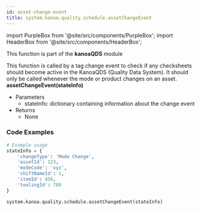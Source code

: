 ```yaml
---
id: asset-change-event
title: system.kanoa.quality.schedule.assetChangeEvent
---
```


import PurpleBox from '@site/src/components/PurpleBox';
import HeaderBox from '@site/src/components/HeaderBox';

<PurpleBox>This function is part of the <b>kanoaQDS</b> module</PurpleBox>

<HeaderBox header="Description">
  This function is called by a tag change event to check if any checksheets should become active in the KanoaQDS (Quality Data System). It should only be called whenever the mode or product changes on an asset.
</HeaderBox>

<HeaderBox header="Syntax">
  <b>assetChangeEvent(stateInfo)</b>
  <ul>
    <li>Parameters<br />
      <ul>
        <li>stateInfo: dictionary containing information about the change event</li>
      </ul>
    </li>
    <li>Returns<br />
      <ul>
        <li>None</li>
      </ul>
    </li>
  </ul>
</HeaderBox>

### Code Examples

```python
# Example usage
stateInfo = {
    'changeType': 'Mode Change',
    'assetId': 123,
    'modeCode': 'xyz',
    'shiftNameId': 1,
    'itemId': 456,
    'toolingId': 789
}

system.kanoa.quality.schedule.assetChangeEvent(stateInfo)